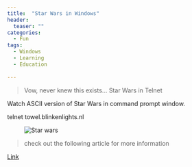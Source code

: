 ```yaml
---
title:  "Star Wars in Windows"
header:
  teaser: ""
categories: 
  - Fun
tags:
  - Windows
  - Learning
  - Education
 
---
```


> Vow, never knew this exists... Star Wars in Telnet

Watch ASCII version of Star Wars in command prompt window.

telnet towel.blinkenlights.nl
<figure>
  <img src="{{ '/assets/images/starwars.png' | relative_url }}" alt="Star wars">
</figure>


> check out the following article for more information

[Link](https://www.wired.com/story/6-windows-command-prompt-clever-tips/)




